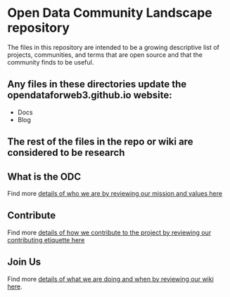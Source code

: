 # Open Data Community Landscape repository

The files in this repository are intended to be a growing descriptive list of projects, communities, and terms that are open source and that the community finds to be useful. 

## Any files in these directories update the opendataforweb3.github.io website:
- Docs
- Blog

## The rest of the files in the repo or wiki are considered to be research

## What is the ODC
Find more [details of who we are by reviewing our mission and values here](https://github.com/OpenDataforWeb3)

## Contribute
Find more [details of how we contribute to the project by reviewing our contributing etiquette here](/CONTRIBUTING.md)
## Join Us

Find more [details of what we are doing and when by reviewing our wiki here](https://github.com/OpenDataforWeb3/Landscape/wiki). 
